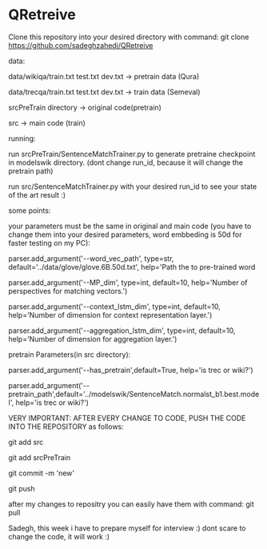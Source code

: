 # QRetreive
Clone this repository into your desired directory with command: git clone https://github.com/sadeghzahedi/QRetreive


data:

data/wikiqa/train.txt test.txt dev.txt  ->  pretrain data (Qura)

data/trecqa/train.txt test.txt dev.txt  -> train data (Semeval)

srcPreTrain directory -> original code(pretrain)

src -> main code (train)


running:

run srcPreTrain/SentenceMatchTrainer.py to generate pretraine checkpoint in modelswik directory. (dont change run_id, because it will change the pretrain path)

run src/SentenceMatchTrainer.py with your desired run_id to see your state of the art result :)


some points:

your parameters must be the same in original and main code (you have to change them into your desired parameters, word embbeding is 50d for faster testing on my PC):

parser.add_argument('--word_vec_path', type=str, default='../data/glove/glove.6B.50d.txt', help='Path the to pre-trained word

parser.add_argument('--MP_dim', type=int, default=10, help='Number of perspectives for matching vectors.')

parser.add_argument('--context_lstm_dim', type=int, default=10, help='Number of dimension for context representation layer.')

parser.add_argument('--aggregation_lstm_dim', type=int, default=10, help='Number of dimension for aggregation layer.')


pretrain Parameters(in src directory):

parser.add_argument('--has_pretrain',default=True, help='is trec or wiki?')

parser.add_argument('--pretrain_path',default='../modelswik/SentenceMatch.normalst_b1.best.model', help='is trec or wiki?')


VERY IMPORTANT: AFTER EVERY CHANGE TO CODE, PUSH THE CODE INTO THE REPOSITORY as follows:

git add src

git add srcPreTrain

git commit -m 'new'

git push


after my changes to repositry you can easily have them with command: git pull


Sadegh, this week i have to prepare myself for interview :) dont scare to change the code, it will work :)





  





